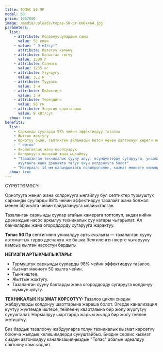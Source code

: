 ```yaml
---
title: ТОПАС 50 ПР
model: 50
price: 1057000
image: /media/uploads/topas-50-pr-600x464.jpg
parameters:
  list:
    - attribute: Колдонуучулардын саны
      value: 50 киши
    - value: " 9 м3/сут"
      attribute: Иштетүү көлөмү
    - attribute: Капыстан төгүү
      value: 1500 л
    - attribute: Салмагы
      value: 1235 кг
    - attribute: Узундугу
      value: 3,2 м
    - attribute: Туурасы
      value: 3 м
    - attribute: Бийиктиги
      value: 3 м
    - attribute: Тереңдиги
      value: 90 см
    - attribute: Энергия сарпталышы
      value: 9 кВт/сут
  show: true
benefits:
  list:
    - Саркынды сууларды 98% чейин эффективдүү тазалоо
    - Жыттын жоктугу
    - Орнотуу оңой, септиктин айланасын бетон менен каптоонун кереги жок
    - " иштөө"
    - Экологиялык жана коопсуздук
    - Колдонууга жөнөкөй жана ыңгайлуу
    - "Тазаланган техникалык сууну алуу: өсүмдүктөрдү сугарууга, унааларды
      жууганга жана дренажга төгүү үчүн колдонууга болот"
    - "Материал: 14 мм калыңдыктагы полипропилен, кызмат мөөнөтү кеминде 50 жыл."
  show: true
---
```

СҮРӨТТӨМӨСҮ:

Орнотууга жеңил жана колдонууга ыңгайлуу бул септиктер турмуштук саркынды сууларды 98% чейин эффективдүү тазалайт жана болжол менен 50 жылга чейин пайдаланууга ылайыкталган.

Тазаланган саркынды суулар атайын камерага топтолуп, андан кийин дренаждык насос аркылуу техникалык суу катары чыгарылат. Ал бакчаларды жана огороддорду сугарууга жарактуу.

**Топас 50 Пр** септигинин уникалдуу артыкчылыгы — тазаланган сууну автоматтык түрдө дренажга же башка белгиленген жерге чыгарууну камсыз кылган насостун бардыгы.

**НЕГИЗГИ АРТЫКЧЫЛЫКТАРЫ:**

* Турмуштук саркынды сууларды 98% чейин эффективдүү тазалоо.
* Кызмат мөөнөтү 50 жылга чейин.
* Тынч иштөө.
* Жыттын жоктугу.
* Тазаланган сууну бактарды жана огороддорду сугарууга колдонуу мүмкүнчүлүгү.

**ТЕХНИКАЛЫК КЫЗМАТ КӨРСӨТҮҮ:**
Тазалоо цикли сиздин жабдууларды колдонуу шарттарына жараша болот. Эгерде канализация күчтүү жүктөмдө иштесе, тейлөөнү кварталына бир жолу жүргүзүү сунушталат. Нормалдуу шарттарда жарым жылда бир жолу тейлөө жетиштүү.

Биз бардык тазалоочу жабдууларга толук техникалык кызмат көрсөтүү боюнча жылдык келишимдерди сунуштайбыз. Биздин сервис кызмат сиздин автономдуу канализацияңыздын "Топас" абалын идеалдуу сактоону камсыздайт.

